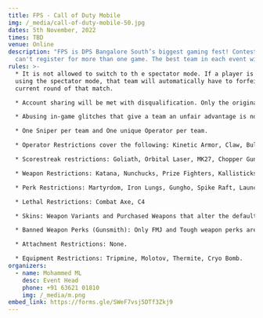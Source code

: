 ```yaml
---
title: FPS - Call of Duty Mobile
img: /_media/call-of-duty-mobile-50.jpg
dates: 5th November, 2022
times: TBD
venue: Online
description: "FPS is DPS Bangalore South’s biggest gaming fest! Contestants
  can't register for more than one game. The best team in each event wins!\r\n"
rules: >-
  * It is not allowed to switch to th e spectator mode. If a player is caught
  using the spectator mode, that team will automatically have to forfeit the
  current round of that match.

  * Account sharing will be met with disqualification. Only the original owner of the Call of Duty: Mobile account may use it in tournaments.

  * Abusing in-game glitches that give a team an unfair advantage is not permitted. Teams caught doing so may be disqualified. Depending on the settings for each individual tournament, more rules may apply for every match, such as banned items. If any special rules apply, then they may be found in the tournament’s registration article on this website.

  * One Sniper per team and One unique Operator per team.

  * Operator Restrictions cover the following: Kinetic Armor, Claw, Bull Charge, Annihilator

  * Scorestreak restrictions: Goliath, Orbital Laser, MK27, Chopper Gunner, Swarm, Hawk X3

  * Weapon Restrictions: Katana, Nunchucks, Prize Fighters, Kallisticks, Sickle, All snipers except DLQ-33 and Locus, D13 Sector, LMGs, Shotguns, and RPGs are banned. Baseball bat is banned. Large Caliber Ammo on the HVK-30 is banned. Cosmetic skins that have no effect on gameplay are allowed. NA-45 is banned.

  * Perk Restrictions: Martyrdom, Iron Lungs, Gungho, Spike Raft, Launcher+

  * Lethal Restrictions: Combat Axe, C4

  * Skins: Weapon Variants and Purchased Weapons that alter the default iron sights and/or ANY weapon properties (damage, speed, etc). Iron sight changes are NOT allowed. Cosmetic weapons are allowed BUT must use default weapon iron sights. Perk Restrictions: Fast Recover, Persistence, Tracker, Ghost, Hardline, Demo Expert, Alert, Launcher Plus, Restock, Tactician, Quick Fix, and High Alert.

  * Banned Weapon Perks (Gunsmith): Only FMJ and Tough weapon perks are allowed. Akimbo is banned.

  * Attachment Restrictions: None.

  * Equipment Restrictions: Tripmine, Molotov, Thermite, Cryo Bomb.
organizers:
  - name: Mohammed ML
    desc: Event Head
    phone: +91 63621 01810
    img: /_media/m.png
embed_link: https://forms.gle/SWeF7vsj5DTf3Zkj9
---
```


